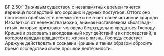 БГ 2.50:1	За живым существом с незапамятных времен тянется вереница последствий его хороших и дурных поступков. Оттого оно постоянно пребывает в невежестве и не знает своей истинной природы. Избавиться от невежества можно, внимая наставлениям «Бхагавад-гиты», которые призывают человека безраздельно предаться Господу Кришне и разорвать заколдованный круг действий и их последствий, в котором каждый вращается из жизни в жизнь. Господь советует Арджуне действовать в сознании Кришны и таким образом сбросить бремя последствий своей прошлой деятельности.